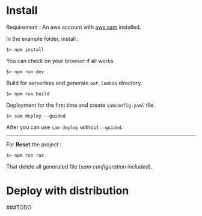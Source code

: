 # Install

Requirement : An aws account with [aws sam](https://docs.aws.amazon.com/serverless-application-model/latest/developerguide/serverless-sam-cli-install.html)
installed.

In the example folder, install :
```
$> npm install
```

You can check on your browser if all works.
```
$> npm run dev
```

Build for serverless and generate `out_lambda` directory.
```
$> npm run build
```

Deployment for the first time and create `samconfig.yaml` file.
```
$> sam deploy --guided
```
After you can use `sam deploy` without `--guided`.

---
For **Reset** the project :
```
$> npm run raz
```
That delete all generated file (_sam configuration included_).


# Deploy with distribution

###TODO


